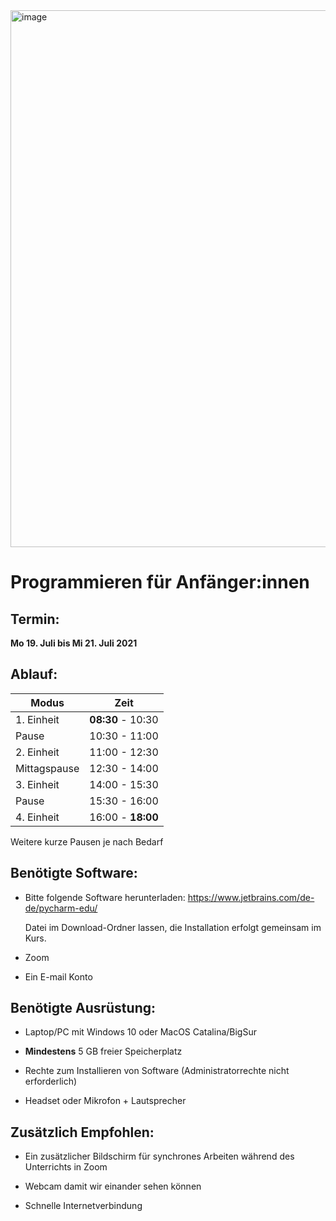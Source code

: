 <img width="859" alt="image" src="https://user-images.githubusercontent.com/36702096/125438950-af3126c4-6a23-428f-b15b-49901a5d0bf9.png">


# Programmieren für Anfänger:innen

## Termin: 

**Mo 19. Juli bis Mi 21. Juli 2021**

## Ablauf:

| Modus       | Zeit         |
| ----------- | -------------|
| 1. Einheit  | **08:30** - 10:30|
| Pause       | 10:30 - 11:00|
| 2. Einheit  | 11:00 - 12:30|
| Mittagspause| 12:30 - 14:00|
| 3. Einheit  | 14:00 - 15:30|
| Pause       | 15:30 - 16:00|
| 4. Einheit  | 16:00 - **18:00**|

Weitere kurze Pausen je nach Bedarf

## Benötigte Software:

+ Bitte folgende Software herunterladen: https://www.jetbrains.com/de-de/pycharm-edu/

  Datei im Download-Ordner lassen, die Installation erfolgt gemeinsam im Kurs.

+ Zoom
+ Ein E-mail Konto 

## Benötigte Ausrüstung:

+ Laptop/PC mit Windows 10 oder MacOS Catalina/BigSur

+ **Mindestens** 5 GB freier Speicherplatz 

+ Rechte zum Installieren von Software (Administratorrechte nicht erforderlich)

+ Headset oder Mikrofon + Lautsprecher


## Zusätzlich Empfohlen: 

+ Ein zusätzlicher Bildschirm für synchrones Arbeiten während des Unterrichts in Zoom

+ Webcam damit wir einander sehen können

+ Schnelle Internetverbindung



